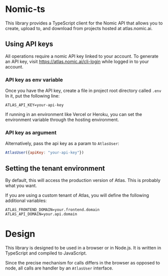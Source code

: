 # Nomic-ts

This library provides a TypeScript client for the Nomic API that
allows you to create, upload to, and download from projects
hosted at atlas.nomic.ai.

## Using API keys

All operations require a nomic API key linked to your account.
To generate an API key, visit https://atlas.nomic.ai/cli-login while logged in to your account.

### API key as env variable

Once you have the API key, create a file in project root directory called `.env`
In it, put the following line:

```
ATLAS_API_KEY=your-api-key
```

If running in an environment like Vercel or Heroku, you can set the environment variable through the hosting environment.

### API key as argument
Alternatively, pass the api key as a param to `AtlasUser`:
```js
AtlasUser({apiKey: "your-api-key"})
```


## Setting the tenant environment

By default, this will access the production version of Atlas. This is probably what you want.

If you are using a custom tenant of Atlas, you will define the following additional variables:
```
ATLAS_FRONTEND_DOMAIN=your.frontend.domain
ATLAS_API_DOMAIN=your.api.domain
```


# Design

This library is designed to be used in a browser or in Node.js. It is written in TypeScript and compiled to JavaScript.

Since the precise mechanism for calls differs in the browser as opposed to node,
all calls are handler by an `AtlasUser` interface.

